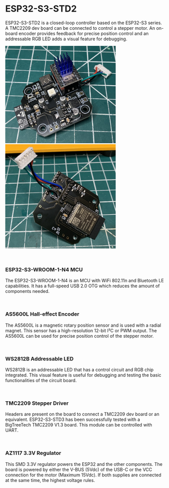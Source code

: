 # ESP32-S3-STD2

ESP32-S3-STD2 is a closed-loop controller based on the ESP32-S3 series. A TMC2209 dev board can be connected to control a stepper motor. An on-board encoder provides feedback for precise position control and an addressable RGB LED adds a visual feature for debugging.<br>

<img src='/PCB_TopView.JPG' width='350'>&nbsp;&nbsp;&nbsp;&nbsp;&nbsp;&nbsp;&nbsp;&nbsp;&nbsp;&nbsp;&nbsp;&nbsp;&nbsp;&nbsp;<img src='/PCB_BottomView.JPG' width='350'><br>


&nbsp;<br>
### ESP32-S3-WROOM-1-N4 MCU

The ESP32-S3-WROOM-1-N4 is an MCU with WiFi 802.11n and Bluetooth LE capabilities. It has a full-speed USB 2.0 OTG which reduces the amount of components needed.<br>


&nbsp;<br>
### AS5600L Hall-effect Encoder

The AS5600L is a magnetic rotary position sensor and is used with a radial magnet. This sensor has a high-resolution 12-bit I²C or PWM output. The AS5600L can be used for precise position control of the stepper motor.<br>


&nbsp;<br>
### WS2812B Addressable LED

WS2812B is an addressable LED that has a control circuit and RGB chip integrated. This visual feature is useful for debugging and testing the basic functionalities of the circuit board.<br>


&nbsp;<br>
### TMC2209 Stepper Driver
Headers are present on the board to connect a TMC2209 dev board or an equivalent. ESP32-S3-STD3 has been successfully tested with a BigTreeTech TMC2209 V1.3 board. This module can be controlled with UART.<br>


&nbsp;<br>
### AZ1117 3.3V Regulator
This SMD 3.3V regulator powers the ESP32 and the other components. The board is powered by either the V-BUS (5Vdc) of the USB-C or the VCC connection for the motor (Maximum 15Vdc). If both supplies are connected at the same time, the highest voltage rules.<br>
